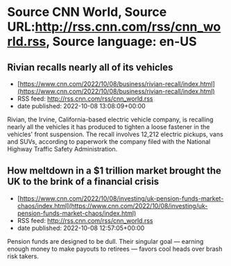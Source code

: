 # Source CNN World, Source URL:http://rss.cnn.com/rss/cnn_world.rss, Source language: en-US

## Rivian recalls nearly all of its vehicles
 - [https://www.cnn.com/2022/10/08/business/rivian-recall/index.html](https://www.cnn.com/2022/10/08/business/rivian-recall/index.html)
 - RSS feed: http://rss.cnn.com/rss/cnn_world.rss
 - date published: 2022-10-08 13:08:09+00:00

Rivian, the Irvine, California-based electric vehicle company, is recalling nearly all the vehicles it has produced to tighten a loose fastener in the vehicles' front suspension. The recall involves 12,212 electric pickups, vans and SUVs, according to paperwork the company filed with the National Highway Traffic Safety Administration.

## How meltdown in a $1 trillion market brought the UK to the brink of a financial crisis
 - [https://www.cnn.com/2022/10/08/investing/uk-pension-funds-market-chaos/index.html](https://www.cnn.com/2022/10/08/investing/uk-pension-funds-market-chaos/index.html)
 - RSS feed: http://rss.cnn.com/rss/cnn_world.rss
 - date published: 2022-10-08 12:57:05+00:00

Pension funds are designed to be dull. Their singular goal — earning enough money to make payouts to retirees — favors cool heads over brash risk takers.
